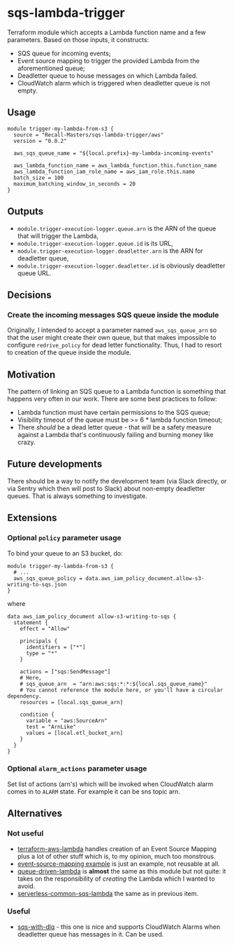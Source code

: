 # sqs-lambda-trigger

Terraform module which accepts a Lambda function name and a few parameters. Based on those inputs, it constructs:

- SQS queue for incoming events;
- Event source mapping to trigger the provided Lambda from the aforementioned queue;
- Deadletter queue to house messages on which Lambda failed.
- CloudWatch alarm which is triggered when deadletter queue is not empty.
## Usage

```hcl
module trigger-my-lambda-from-s3 {
  source = "Recall-Masters/sqs-lambda-trigger/aws"
  version = "0.0.2"

  aws_sqs_queue_name = "${local.prefix}-my-lambda-incoming-events"

  aws_lambda_function_name = aws_lambda_function.this.function_name
  aws_lambda_function_iam_role_name = aws_iam_role.this.name
  batch_size = 100
  maximum_batching_window_in_seconds = 20
}
```

## Outputs

- `module.trigger-execution-logger.queue.arn` is the ARN of the queue that will trigger the Lambda,
- `module.trigger-execution-logger.queue.id` is its URL,
- `module.trigger-execution-logger.deadletter.arn` is the ARN for deadletter queue,
- `module.trigger-execution-logger.deadletter.id` is obviously deadletter queue URL.

## Decisions

### Create the incoming messages SQS queue inside the module

Originally, I intended to accept a parameter named `aws_sqs_queue_arn` so that the user might create their own queue, but that makes impossible to configure `redrive_policy` for dead letter functionality. Thus, I had to resort to creation of the queue inside the module.


## Motivation

The pattern of linking an SQS queue to a Lambda function is something that happens very often in our work. There are some best practices to follow:

- Lambda function must have certain permissions to the SQS queue;
- Visibility timeout of the queue must be >= 6 * lambda function timeout;
- There *should* be a dead letter queue - that will be a safety measure against a Lambda that's continuously failing and burning money like crazy.

## Future developments

There should be a way to notify the development team (via Slack directly, or via Sentry which then will post to Slack) about non-empty deadletter queues. That is always something to investigate.


## Extensions

### Optional `policy` parameter usage

To bind your queue to an S3 bucket, do:

```hcl
module trigger-my-lambda-from-s3 {
  # ...
  aws_sqs_queue_policy = data.aws_iam_policy_document.allow-s3-writing-to-sqs.json
}
```

where

```hcl
data aws_iam_policy_document allow-s3-writing-to-sqs {
  statement {
    effect = "Allow"

    principals {
      identifiers = ["*"]
      type = "*"
    }

    actions = ["sqs:SendMessage"]
    # Here,
    # sqs_queue_arn  = "arn:aws:sqs:*:*:${local.sqs_queue_name}"
    # You cannot reference the module here, or you'll have a circular dependency.
    resources = [local.sqs_queue_arn]

    condition {
      variable = "aws:SourceArn"
      test = "ArnLike"
      values = [local.etl_bucket_arn]
    }
  }
}
```

### Optional `alarm_actions` parameter usage

Set list of actions (arn's) which will be invoked when CloudWatch alarm comes in to `ALARM` state.
For example it can be sns topic arn.

## Alternatives

### Not useful

- [terraform-aws-lambda](https://github.com/terraform-aws-modules/terraform-aws-lambda) handles creation of an Event Source Mapping plus a lot of other stuff which is, to my opinion, much too monstrous.
- [event-source-mapping example](https://github.com/terraform-aws-modules/terraform-aws-lambda/blob/v1.47.0/examples/event-source-mapping/main.tf) is just an example, not reusable at all.
- [queue-driven-lambda](https://registry.terraform.io/modules/bmd/queue-driven-lambda/aws/latest) is **almost** the same as this module but not quite: it takes on the responsibility of *creating* the Lambda which I wanted to avoid.
- [serverless-common-sqs-lambda](https://registry.terraform.io/modules/vladcar/serverless-common-sqs-lambda/aws/latest?tab=inputs) the same as in previous item.

### Useful

- [sqs-with-dlq](https://registry.terraform.io/modules/damacus/sqs-with-dlq/aws/latest?tab=inputs) - this one is nice and supports CloudWatch Alarms when deadletter queue has messages in it. Can be used. 
